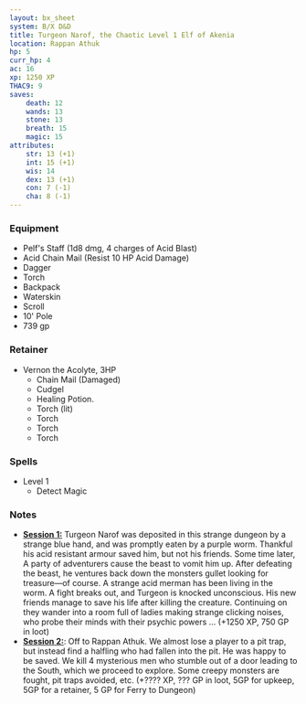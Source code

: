 ```yaml
---
layout: bx_sheet
system: B/X D&D
title: Turgeon Narof, the Chaotic Level 1 Elf of Akenia
location: Rappan Athuk
hp: 5
curr_hp: 4
ac: 16
xp: 1250 XP
THAC9: 9
saves:
    death: 12
    wands: 13
    stone: 13
    breath: 15
    magic: 15
attributes:
    str: 13 (+1)
    int: 15 (+1)
    wis: 14
    dex: 13 (+1)
    con: 7 (-1)
    cha: 8 (-1)
---
```


### Equipment
* Pelf's Staff (1d8 dmg, 4 charges of Acid Blast)
* Acid Chain Mail (Resist 10 HP Acid Damage)
* Dagger
* Torch
* Backpack
* Waterskin
* Scroll
* 10' Pole
* 739 gp

### Retainer

 * Vernon the Acolyte, 3HP
   * Chain Mail (Damaged)
   * Cudgel
   * Healing Potion.
   * Torch (lit)
   * Torch
   * Torch
   * Torch

### Spells

* Level 1
  * Detect Magic

### Notes

* [**Session 1:**][1] Turgeon Narof was deposited in this strange dungeon by a strange blue hand, and was promptly eaten by a purple worm. Thankful his acid resistant armour saved him, but not his friends. Some time later, A party of adventurers cause the beast to vomit him up. After defeating the beast, he ventures back down the monsters gullet looking for treasure—of course. A strange acid merman has been living in the worm. A fight breaks out, and Turgeon is knocked unconscious. His new friends manage to save his life after killing the creature. Continuing on they wander into a room full of ladies making strange clicking noises, who probe their minds with their psychic powers … (+1250 XP, 750 GP in loot)
* [**Session 2:**][2]:  Off to Rappan Athuk. We almost lose a player to a pit trap, but instead find a halfling who had fallen into the pit. He was happy to be saved. We kill 4 mysterious men who stumble out of a door leading to the South, which we proceed to explore. Some creepy monsters are fought, pit traps avoided, etc. (+???? XP, ??? GP in loot, 5GP for upkeep, 5GP for a retainer, 5 GP for Ferry to Dungeon)


[1]: https://plus.google.com/103734402276340116996/posts/Y6cmjSGaAEU
[2]: https://plus.google.com/events/cm2scu6kdmeriaapm107sd7c0tk
